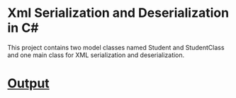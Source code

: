 # Xml Serialization and Deserialization in C#

This project contains two model classes named Student and StudentClass and one main class for XML serialization and deserialization.

# [Output](https://github.com/MuhammadBilalYar/XmlSerialization/wiki)
